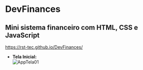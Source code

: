 # DevFinances
## Mini sistema financeiro com HTML, CSS e JavaScript                                                            
https://rst-tec.github.io/DevFinances/ 

- **Tela Inicial:**                                                                                         
![AppTela01](https://user-images.githubusercontent.com/61321277/120544829-3a0f0000-c3c4-11eb-84e0-449ac7a09982.jpeg)


